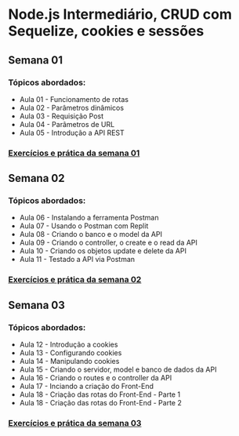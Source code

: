 # Node.js Intermediário, CRUD com Sequelize, cookies e sessões

## Semana 01

### Tópicos abordados:

- Aula 01 - Funcionamento de rotas
- Aula 02 - Parâmetros dinâmicos
- Aula 03 - Requisição Post
- Aula 04 - Parâmetros de URL
- Aula 05 - Introdução a API REST

### [Exercícios e prática da semana 01](semana-01/index.html)

## Semana 02

### Tópicos abordados:

- Aula 06 - Instalando a ferramenta Postman
- Aula 07 - Usando o Postman com Replit
- Aula 08 - Criando o banco e o model da API
- Aula 09 - Criando o controller, o create e o read da API
- Aula 10 - Criando os objetos update e delete da API
- Aula 11 - Testado a API via Postman

### [Exercícios e prática da semana 02](semana-02/index.html)

## Semana 03

### Tópicos abordados:

- Aula 12 - Introdução a cookies
- Aula 13 - Configurando cookies
- Aula 14 - Manipulando cookies
- Aula 15 - Criando o servidor, model e banco de dados da API
- Aula 16 - Criando o routes e o controller da API
- Aula 17 - Inciando a criação do Front-End
- Aula 18 - Criação das rotas do Front-End - Parte 1
- Aula 18 - Criação das rotas do Front-End - Parte 2

### [Exercícios e prática da semana 03](semana-03/index.html)
